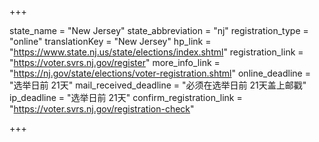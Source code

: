 +++

state_name = "New Jersey"
state_abbreviation = "nj"
registration_type = "online"
translationKey = "New Jersey"
hp_link = "https://www.state.nj.us/state/elections/index.shtml"
registration_link = "https://voter.svrs.nj.gov/register"
more_info_link = "https://nj.gov/state/elections/voter-registration.shtml"
online_deadline = "选举日前 21天"
mail_received_deadline = "必须在选举日前 21天盖上邮戳"
ip_deadline = "选举日前 21天"
confirm_registration_link = "https://voter.svrs.nj.gov/registration-check"

+++